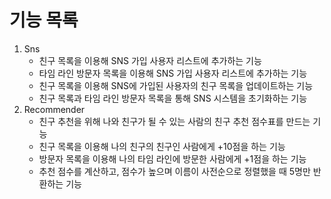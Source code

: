 # 기능 목록

1. Sns
    - 친구 목록을 이용해 SNS 가입 사용자 리스트에 추가하는 기능
    - 타임 라인 방문자 목록을 이용해 SNS 가입 사용자 리스트에 추가하는 기능
    - 친구 목록을 이용해 SNS에 가입된 사용자의 친구 목록을 업데이트하는 기능
    - 친구 목록과 타임 라인 방문자 목록을 통해 SNS 시스템을 초기화하는 기능
2. Recommender
    - 친구 추천을 위해 나와 친구가 될 수 있는 사람의 친구 추천 점수표를 만드는 기능
    - 친구 목록을 이용해 나의 친구의 친구인 사람에게 +10점을 하는 기능
    - 방문자 목록을 이용해 나의 타임 라인에 방문한 사람에게 +1점을 하는 기능
    - 추천 점수를 계산하고, 점수가 높으며 이름이 사전순으로 정렬했을 때 5명만 반환하는 기능